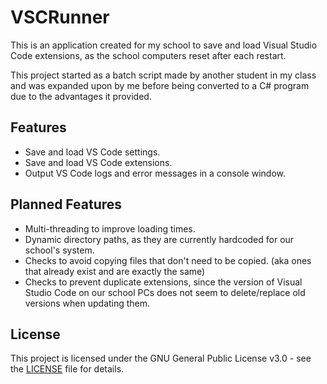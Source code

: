 # VSCRunner
This is an application created for my school to save and load Visual Studio Code extensions, as the school computers reset after each restart.

This project started as a batch script made by another student in my class and was expanded upon by me before being converted to a C# program due to the advantages it provided.

## Features
- Save and load VS Code settings.
- Save and load VS Code extensions.
- Output VS Code logs and error messages in a console window.

## Planned Features
- Multi-threading to improve loading times.
- Dynamic directory paths, as they are currently hardcoded for our school's system.
- Checks to avoid copying files that don't need to be copied. (aka ones that already exist and are exactly the same)
- Checks to prevent duplicate extensions, since the version of Visual Studio Code on our school PCs does not seem to delete/replace old versions when updating them.

## License

This project is licensed under the GNU General Public License v3.0 - see the [LICENSE](./LICENSE) file for details.
